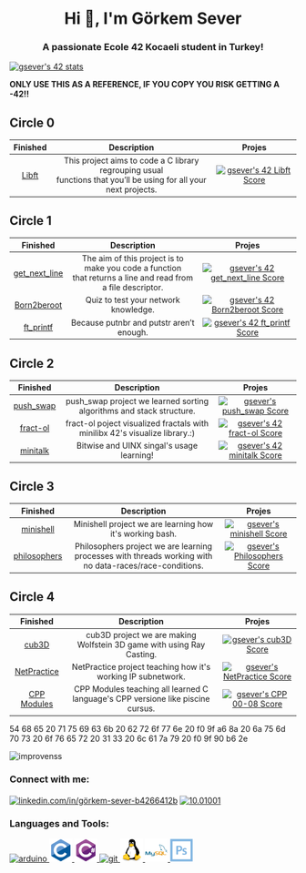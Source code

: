 <h1 align="center">Hi 👋, I'm Görkem Sever</h1>
<h3 align="center">A passionate Ecole 42 Kocaeli student in Turkey!</h3>


[![gsever's 42 stats](https://badge42.vercel.app/api/v2/cl1m41hqg003409l9rs91d7fl/stats?cursusId=21&coalitionId=231)](https://profile.intra.42.fr/users/gsever)


**ONLY USE THIS AS A REFERENCE, IF YOU COPY YOU RISK GETTING A -42!!**


## Circle 0

|			Finished				| Description	| Projes |
|:---------------:|:-----------:|:----:|
[Libft](https://github.com/Improvenss/libft) | This project aims to code a C library regrouping usual<br>functions that you’ll be using for all your next projects. | [![gsever's 42 Libft Score](https://badge42.vercel.app/api/v2/cl1m41hqg003409l9rs91d7fl/project/2473097)](https://projects.intra.42.fr/42cursus-libft/gsever) |

## Circle 1
|			Finished				| Description	| Projes |
|:---------------:|:-----------:|:----:|
[get_next_line](https://github.com/Improvenss/get_next_line) | The aim of this project is to make you code a function<br>that returns a line and read from a file descriptor. | [![gsever's 42 get_next_line Score](https://badge42.vercel.app/api/v2/cl1m41hqg003409l9rs91d7fl/project/2498701)](https://projects.intra.42.fr/42cursus-get_next_line/gsever) |
[Born2beroot](https://github.com/Improvenss/main42gsever/tree/main/ready-for-pusht/born2beroot) | Quiz to test your network knowledge. | [![gsever's 42 Born2beroot Score](https://badge42.vercel.app/api/v2/cl1m41hqg003409l9rs91d7fl/project/2528574)](https://projects.intra.42.fr/projects/born2beroot/gsever) |
[ft_printf](https://github.com/Improvenss/ft_printf) | Because putnbr and putstr aren’t enough. | [![gsever's 42 ft_printf Score](https://badge42.vercel.app/api/v2/cl1m41hqg003409l9rs91d7fl/project/2513675)](https://projects.intra.42.fr/42cursus-ft_printf/gsever)|


## Circle 2
|			Finished				| Description	| Projes |
|:---------------:|:-----------:|:----:|
[push_swap](https://github.com/Improvenss/push_swap) | push_swap project we learned sorting algorithms and stack structure. | [![gsever's push_swap Score](https://badge42.vercel.app/api/v2/cl1m41hqg003409l9rs91d7fl/project/2592042)](https://projects.intra.42.fr/42cursus-push_swap/gsever) |
[fract-ol](https://github.com/Improvenss/fract-ol) | fract-ol poject visualized fractals with minilibx 42's visualize library.:) | [![gsever's 42 fract-ol Score](https://badge42.vercel.app/api/v2/cl1m41hqg003409l9rs91d7fl/project/2568174)](https://projects.intra.42.fr/42cursus-fract-ol/gsever)|
[minitalk](https://github.com/Improvenss/minitalk) | Bitwise and UINX singal's usage learning!| [![gsever's 42 minitalk Score](https://badge42.vercel.app/api/v2/cl1m41hqg003409l9rs91d7fl/project/2556398)](https://projects.intra.42.fr/projects/minitalk/gsever) |


## Circle 3
|			Finished				| Description	| Projes |
|:---------------:|:-----------:|:----:|
[minishell](https://github.com/Improvenss/minishell) | Minishell project we are learning how it's working bash. | [![gsever's minishell Score](https://badge42.vercel.app/api/v2/cl1m41hqg003409l9rs91d7fl/project/2743670)](https://projects.intra.42.fr/42cursus-minishell/gsever) |
[philosophers](https://github.com/Improvenss/philosophers) | Philosophers project we are learning processes with threads working with no data-races/race-conditions. | [![gsever's Philosophers Score](https://badge42.vercel.app/api/v2/cl1m41hqg003409l9rs91d7fl/project/2743663)](https://projects.intra.42.fr/42cursus-philosophers/gsever) |



## Circle 4
|			Finished				| Description	| Projes |
|:---------------:|:-----------:|:----:|
[cub3D](https://github.com/Improvenss/cub3D) | cub3D project we are making Wolfstein 3D game with using Ray Casting. | [![gsever's cub3D Score](https://badge42.vercel.app/api/v2/cl1m41hqg003409l9rs91d7fl/project/2870518)](https://projects.intra.42.fr/cub3d/gsever) |
[NetPractice](https://github.com/Improvenss/net_practice) | NetPractice project teaching how it's working IP subnetwork. | [![gsever's NetPractice Score](https://badge42.vercel.app/api/v2/cl1m41hqg003409l9rs91d7fl/project/2919246)](https://projects.intra.42.fr/netpractice/gsever) |
[CPP Modules](https://github.com/Improvenss/cpp_modules) | CPP Modules teaching all learned C language's CPP versione like piscine cursus. | [![gsever's CPP 00-08 Score](https://badge42.vercel.app/api/v2/cl1m41hqg003409l9rs91d7fl/project/2923393)](https://projects.intra.42.fr/cpp-module-00/gsever) |



54 68 65 20 71 75 69 63 6b 20 62 72 6f 77 6e 20 f0 9f a6 8a 20 6a 75 6d 70 73 20 6f 76 65 72 20 31 33 20 6c 61 7a 79 20 f0 9f 90 b6 2e

<!-- <p align="center"><img src="https://github.com/Improvenss/Improvenss/blob/main/snakebro.svg"></p> -->

<p align="left"> <img src="https://komarev.com/ghpvc/?username=improvenss&label=Profile%20views&color=0e75b6&style=flat" alt="improvenss" /> </p>

<!-- <p align="left"> <a href="https://github.com/ryo-ma/github-profile-trophy"><img src="https://github-profile-trophy.vercel.app/?username=improvenss&theme=onedark" alt="improvenss" /></a> </p> -->

<h3 align="left">Connect with me:</h3>
<p align="left">
<a href="https://www.linkedin.com/in/g%C3%B6rkem-sever-b4266412b/" target="blank"><img align="center" src="https://raw.githubusercontent.com/rahuldkjain/github-profile-readme-generator/master/src/images/icons/Social/linked-in-alt.svg" alt="linkedin.com/in/görkem-sever-b4266412b" height="30" width="40" /></a>
<a href="https://instagram.com/10.01001" target="blank"><img align="center" src="https://raw.githubusercontent.com/rahuldkjain/github-profile-readme-generator/master/src/images/icons/Social/instagram.svg" alt="10.01001" height="30" width="40" /></a>
</p>

<h3 align="left">Languages and Tools:</h3>
<p align="left"> <a href="https://www.arduino.cc/" target="_blank" rel="noreferrer"> <img src="https://cdn.worldvectorlogo.com/logos/arduino-1.svg" alt="arduino" width="40" height="40"/> </a> <a href="https://www.cprogramming.com/" target="_blank" rel="noreferrer"> <img src="https://raw.githubusercontent.com/devicons/devicon/master/icons/c/c-original.svg" alt="c" width="40" height="40"/> </a> <a href="https://www.w3schools.com/cs/" target="_blank" rel="noreferrer"> <img src="https://raw.githubusercontent.com/devicons/devicon/master/icons/csharp/csharp-original.svg" alt="csharp" width="40" height="40"/> </a> <a href="https://git-scm.com/" target="_blank" rel="noreferrer"> <img src="https://www.vectorlogo.zone/logos/git-scm/git-scm-icon.svg" alt="git" width="40" height="40"/> </a> <a href="https://www.linux.org/" target="_blank" rel="noreferrer"> <img src="https://raw.githubusercontent.com/devicons/devicon/master/icons/linux/linux-original.svg" alt="linux" width="40" height="40"/> </a> <a href="https://www.mysql.com/" target="_blank" rel="noreferrer"> <img src="https://raw.githubusercontent.com/devicons/devicon/master/icons/mysql/mysql-original-wordmark.svg" alt="mysql" width="40" height="40"/> </a> <a href="https://www.photoshop.com/en" target="_blank" rel="noreferrer"> <img src="https://raw.githubusercontent.com/devicons/devicon/master/icons/photoshop/photoshop-line.svg" alt="photoshop" width="40" height="40"/> </a> </p>

<!-- <p><img align="left" src="https://github-readme-stats.vercel.app/api/top-langs?username=improvenss&show_icons=true&locale=en&layout=compact" alt="improvenss" /></p> -->

<!-- <p>&nbsp;<img align="center" src="https://github-readme-stats.vercel.app/api?username=improvenss&show_icons=true&locale=en" alt="improvenss" /></p> -->

<!-- <p><img align="center" src="https://github-readme-streak-stats.herokuapp.com/?user=improvenss&" alt="improvenss" /></p> -->

